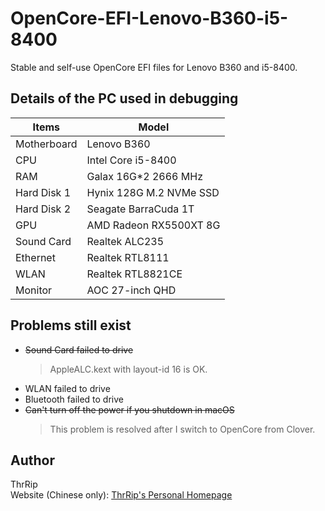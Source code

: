 # OpenCore-EFI-Lenovo-B360-i5-8400
 Stable and self-use OpenCore EFI files for Lenovo B360 and i5-8400.



## Details of the PC used in debugging

| Items       | Model               |
| ----------- | ------------------- |
| Motherboard | Lenovo B360         |
| CPU         | Intel Core i5-8400  |
| RAM         | Galax 16G*2 2666 MHz |
| Hard Disk 1 | Hynix 128G M.2 NVMe SSD |
| Hard Disk 2 | Seagate BarraCuda 1T |
| GPU         | AMD Radeon RX5500XT 8G |
| Sound Card  | Realtek ALC235      |
| Ethernet    | Realtek RTL8111     |
| WLAN        | Realtek RTL8821CE   |
| Monitor     | AOC 27-inch QHD     |

## Problems still exist
- ~~Sound Card failed to drive~~
  > AppleALC.kext with layout-id 16 is OK.
- WLAN failed to drive
- Bluetooth failed to drive
- ~~Can't turn off the power if you shutdown in macOS~~
  > This problem is resolved after I switch to OpenCore from Clover.

## Author
ThrRip  
Website (Chinese only): [ThrRip's Personal Homepage](https://thrrip.space)
